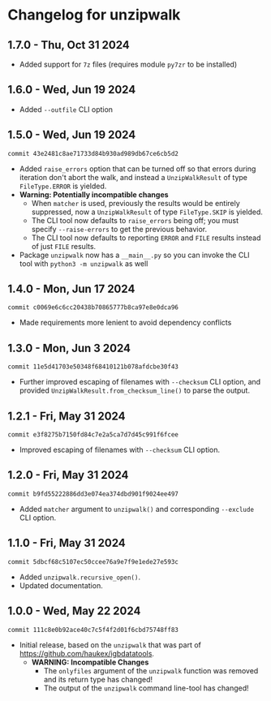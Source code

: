 Changelog for unzipwalk
=======================

1.7.0 - Thu, Oct 31 2024
------------------------

- Added support for `7z` files (requires module `py7zr` to be installed)

1.6.0 - Wed, Jun 19 2024
------------------------

- Added `--outfile` CLI option

1.5.0 - Wed, Jun 19 2024
------------------------

`commit 43e2481c8ae71733d84b930ad989db67ce6cb5d2`

- Added `raise_errors` option that can be turned off so that errors during iteration don't abort the walk,
  and instead a `UnzipWalkResult` of type `FileType.ERROR` is yielded.
- **Warning: Potentially incompatible changes**
  - When `matcher` is used, previously the results would be entirely suppressed, now a `UnzipWalkResult` of type `FileType.SKIP` is yielded.
  - The CLI tool now defaults to `raise_errors` being off; you must specify `--raise-errors` to get the previous behavior.
  - The CLI tool now defaults to reporting `ERROR` and `FILE` results instead of just `FILE` results.
- Package `unzipwalk` now has a `__main__.py` so you can invoke the CLI tool with `python3 -m unzipwalk` as well

1.4.0 - Mon, Jun 17 2024
------------------------

`commit c0069e6c6cc20438b70865777b8ca97e8e0dca96`

- Made requirements more lenient to avoid dependency conflicts

1.3.0 - Mon, Jun  3 2024
------------------------

`commit 11e5d41703e50348f68410121b078afdcbe30f43`

- Further improved escaping of filenames with `--checksum` CLI option,
  and provided `UnzipWalkResult.from_checksum_line()` to parse the output.

1.2.1 - Fri, May 31 2024
------------------------

`commit e3f8275b7150fd84c7e2a5ca7d7d45c991f6fcee`

- Improved escaping of filenames with `--checksum` CLI option.

1.2.0 - Fri, May 31 2024
------------------------

`commit b9fd55222886dd3e074ea374dbd901f9024ee497`

- Added `matcher` argument to `unzipwalk()` and corresponding `--exclude` CLI option.

1.1.0 - Fri, May 31 2024
------------------------

`commit 5dbcf68c5107ec50ccee76a9e7f9e1ede27e593c`

- Added `unzipwalk.recursive_open()`.
- Updated documentation.

1.0.0 - Wed, May 22 2024
------------------------

`commit 111c8e0b92ace40c7c5f4f2d01f6cbd75748ff83`

- Initial release, based on the `unzipwalk` that was part of <https://github.com/haukex/igbdatatools>.
  - **WARNING: Incompatible Changes**
    - The `onlyfiles` argument of the `unzipwalk` function was removed and its return type has changed!
    - The output of the `unzipwalk` command line-tool has changed!
